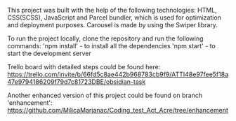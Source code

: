 This project was built with the help of the following technologies: HTML, CSS(SCSS), JavaScript and Parcel bundler, which is used for optimization and deployment purposes. Carousel is made by using the Swiper library.

To run the project locally, clone the repository and run the following commands: 'npm install' - to install all the dependencies 'npm start' - to start the development server

Trello board with detailed steps could be found here: https://trello.com/invite/b/66fd5c8ae442b968783cb9f9/ATTI48e97fee5f18a47e9794186209f79d7c81723DBE/obsidian-task

Another enhanced version of this project could be found on branch 'enhancement': https://github.com/MilicaMarjanac/Coding_test_Act_Acre/tree/enhancement
